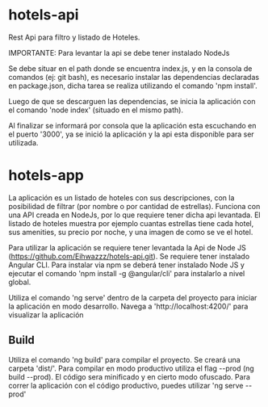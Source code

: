 # hotels-api

Rest Api para filtro y listado de Hoteles.

IMPORTANTE: Para levantar la api se debe tener instalado NodeJs

Se debe situar en el path donde se encuentra index.js, y en la consola de comandos (ej: git bash), 
es necesario instalar las dependencias declaradas en package.json, dicha tarea se realiza utilizando el comando 'npm install'.

Luego de que se descarguen las dependencias, se inicia la aplicación con el comando 'node index' (situado en el mismo path).

Al finalizar se informará por consola que la aplicación esta escuchando en el puerto '3000', ya se inició la aplicación y la 
api esta disponible para ser utilizada.


# hotels-app

La aplicación es un listado de hoteles con sus descripciones, con la posibilidad de filtrar (por nombre o por cantidad de estrellas).
Funciona con una API creada en NodeJs, por lo que requiere tener dicha api levantada.
El listado de hoteles muestra por ejemplo cuantas estrellas tiene cada hotel, sus amenities, su precio por noche, y una imagen de como se ve el hotel.


Para utilizar la aplicación se requiere tener levantada la Api de Node JS (https://github.com/Eihwazzz/hotels-api.git).
Se requiere tener instalado Angular CLI. Para instalar via npm se deberá tener instalado Node JS y ejecutar el comando 'npm install -g @angular/cli' para instalarlo a nivel global.


Utiliza el comando 'ng serve' dentro de la carpeta del proyecto para iniciar la aplicación en modo desarrollo.
Navega a 'http://localhost:4200/' para visualizar la aplicación


## Build

Utiliza el comando 'ng build' para compilar el proyecto. Se creará una carpeta 'dist/'. 
Para compilar en modo productivo utiliza el flag --prod (ng build --prod).
El código sera minificado y en cierto modo ofuscado.
Para correr la aplicación con el código productivo, puedes utilizar 'ng serve --prod'

